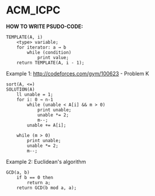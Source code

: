 # ACM_ICPC

**HOW TO WRITE PSUDO-CODE:**

```
TEMPLATE(A, i)
	<type> variable;
	for iterator: a → b
		while (condition)
			print value;
	return TEMPLATE(A, i - 1);
```

Example 1: 
http://codeforces.com/gym/100623 - Problem K
```
sort(A, <=)
SOLUTION(A)
    ll unable = 1;
    for i: 0 → n-1
        while (unable < A[i] && m > 0)
            print unable;
            unable *= 2;
            m--;
        unable += A[i];

    while (m > 0)
        print unable;
        unable *= 2;
        m--;
```

Example 2: 
Euclidean's algorithm
```
GCD(a, b)
	if b == 0 then
		return a;
	return GCD(b mod a, a);
```
